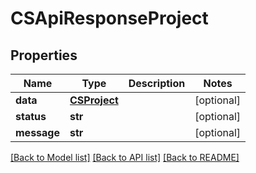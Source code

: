 # CSApiResponseProject

## Properties
Name | Type | Description | Notes
------------ | ------------- | ------------- | -------------
**data** | [**CSProject**](CSProject.md) |  | [optional] 
**status** | **str** |  | [optional] 
**message** | **str** |  | [optional] 

[[Back to Model list]](../README.md#documentation-for-models) [[Back to API list]](../README.md#documentation-for-api-endpoints) [[Back to README]](../README.md)


